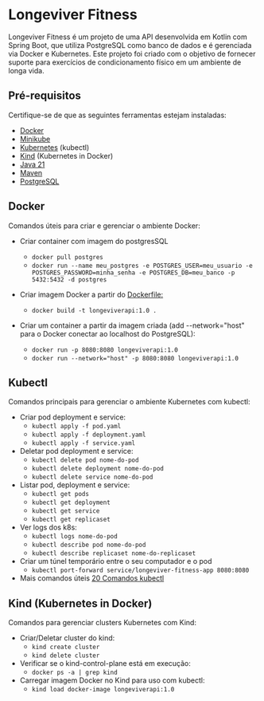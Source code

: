 # Longeviver Fitness

Longeviver Fitness é um projeto de uma API desenvolvida em Kotlin com Spring Boot, que utiliza PostgreSQL como banco de
dados e é gerenciada via Docker e Kubernetes. Este projeto foi criado com o objetivo de fornecer suporte para exercícios
de condicionamento físico em um ambiente de longa vida.

## Pré-requisitos

Certifique-se de que as seguintes ferramentas estejam instaladas:

* [Docker](https://docs.docker.com/engine/install/ubuntu/)
* [Minikube](https://minikube.sigs.k8s.io/docs/start/?arch=%2Flinux%2Fx86-64%2Fstable%2Fbinary+download)
* [Kubernetes](https://kubernetes.io/docs/tasks/tools/install-kubectl-linux/) (kubectl)
* [Kind](https://kind.sigs.k8s.io/docs/user/quick-start/) (Kubernetes in Docker)
* [Java 21](https://www.oracle.com/java/technologies/javase/jdk21-archive-downloads.html)
* [Maven](https://maven.apache.org/)
* [PostgreSQL](https://www.postgresql.org/download/)

## Docker

Comandos úteis para criar e gerenciar o ambiente Docker:

* Criar container com imagem do postgresSQL
   * `docker pull postgres`
   * `docker run --name meu_postgres -e POSTGRES_USER=meu_usuario -e POSTGRES_PASSWORD=minha_senha -e POSTGRES_DB=meu_banco -p 5432:5432 -d postgres`


* Criar imagem Docker a partir do [Dockerfile:](Dockerfile)
    * `docker build -t longeviverapi:1.0 .`
* Criar um container a partir da imagem criada (add --network="host" para o Docker conectar ao localhost do PostgreSQL):
    * `docker run -p 8080:8080 longeviverapi:1.0`
    * `docker run --network="host" -p 8080:8080 longeviverapi:1.0`

## Kubectl

Comandos principais para gerenciar o ambiente Kubernetes com kubectl:

* Criar pod deployment e service:
    * `kubectl apply -f pod.yaml`
    * `kubectl apply -f deployment.yaml`
    * `kubectl apply -f service.yaml`
* Deletar pod deployment e service:
    * `kubectl delete pod nome-do-pod`
    * `kubectl delete deployment nome-do-pod`
    * `kubectl delete service nome-do-pod`
* Listar pod, deployment e service:
    * `kubectl get pods`
    * `kubectl get deployment`
    * `kubectl get service`
    * `kubectl get replicaset`
* Ver logs dos k8s:
    * `kubectl logs nome-do-pod`
    * `kubectl describe pod nome-do-pod`
    * `kubectl describe replicaset nome-do-replicaset`
* Criar um túnel temporário entre o seu computador e o pod
    * `kubectl port-forward service/longeviver-fitness-app 8080:8080`
* Mais comandos
  úteis [20 Comandos kubectl](https://nerdexpert.com.br/20-principais-comandos-kubectl-que-um-devops-deve-dominar/#google_vignette)

## Kind (Kubernetes in Docker)

Comandos para gerenciar clusters Kubernetes com Kind:

* Criar/Deletar cluster do kind: 
  * `kind create cluster`
  * `kind delete cluster`
* Verificar se o kind-control-plane está em execução:
  * `docker ps -a | grep kind`
* Carregar imagem Docker no Kind para uso com kubectl:
  * `kind load docker-image longeviverapi:1.0`
